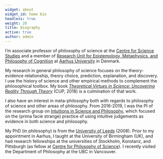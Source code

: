 ```yaml
---
widget: about
widget_id: home bio
headless: true
weight: 20
title: Biography
active: true
author: admin
---
```

I’m associate professor of philosophy of science at the [Centre for Science Studies](https://css.au.dk/) and a member of [Research Unit for Epistemology, Metaphysics, and Philosophy of Cognition](https://cas.au.dk/en/about-the-school/departments/philosophy-and-history-of-ideas/the-research-programme-at-the-department-of-philosophy-and-the-history-of-ideas/research-groups/research-unit-for-epistemology-metaphysics-and-philosophy-of-cognition/) at [Aarhus University](https://www.au.dk/) in Denmark.

My research in general philosophy of science focuses on the theory-evidence relationship, theory choice, prediction, explanation, and discovery. I use the history of science and other empirical methods to complement the philosophical toolbox. My book *[Theoretical Virtues in Science: Uncovering Reality Through Theory](https://samuelschindler.org/books/)* (CUP, 2018) is a culmination of that work.

I also have an interest in meta-philosophy both with regards to philosophy of science and other areas of philosophy. From 2016-2019, I was the PI of the research group on [Intuitions in Science and Philosophy](https://samuelschindler.org/project/), which focused on the (prima facie strange) practice of using intuitive judgements as evidence in both science and philosophy.

My PhD (in philosophy) is from the [University of Leeds](https://ahc.leeds.ac.uk/philosophy) (2008). Prior to my appointment in Aarhus, I taught at the University of Birmingham (UK), and had research fellowships at the universities of Stockholm, Konstanz, and Pittsburgh (as fellow at [Centre for Philosophy of Science](https://www.centerphilsci.pitt.edu/)). I recently visited the Department of Philosophy at the UBC in Vancouver.